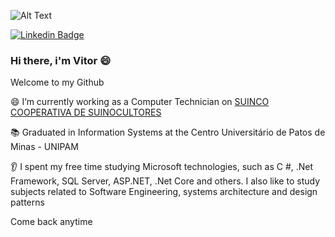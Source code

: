 ![Alt Text](https://i.pinimg.com/originals/8b/2b/9b/8b2b9b8fd08e5dd16d697060507788bb.png)

[![Linkedin Badge](https://img.shields.io/badge/-LinkedIn-blue?style=flat-square&logo=Linkedin&logoColor=white&link=https:https://www.linkedin.com/in/vitor-ferreira-9b0099117/)](https://www.linkedin.com/in/vitor-ferreira-9b0099117/)

### Hi there, i'm Vitor 😄 

Welcome to my Github

😄 I’m currently working as a Computer Technician on [SUINCO COOPERATIVA DE SUINOCULTORES](https://www.instagram.com/suincozinhapremiada/)

📚 Graduated in Information Systems at the Centro Universitário de Patos de Minas - UNIPAM

👂 I spent my free time studying Microsoft technologies, such as C #, .Net Framework, SQL Server, ASP.NET, .Net Core and others. I also like to study subjects related to Software Engineering, systems architecture and design patterns

Come back anytime


<!--
**victferrera/victferrera** is a ✨ _special_ ✨ repository because its `README.md` (this file) appears on your GitHub profile.

Here are some ideas to get you started:

🔭 I’m currently working on SUINCO
🌱 I’m currently learning C# and .NET Framework
- 👯 I’m looking to collaborate on ...
- 🤔 I’m looking for help with ...
- 💬 Ask me about ...
- 📫 How to reach me: ...
- 😄 Pronouns: ...
- ⚡ Fun fact: ...
-->
